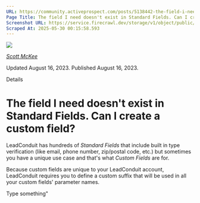 ```yaml
---
URL: https://community.activeprospect.com/posts/5138442-the-field-i-need-doesn-t-exist-in-standard-fields-can-i-create-a-custom-field
Page Title: The field I need doesn't exist in Standard Fields. Can I create a custom field?
Screenshot URL: https://service.firecrawl.dev/storage/v1/object/public/media/screenshot-029394c4-f9bb-4bc7-9f0a-a308b219f317.png
Scraped At: 2025-05-30 00:15:58.593
---
```


[![](https://content1.bloomfire.com/avatars/users/1317000/thumb/thumbnail.png?f=1617311121&Expires=1748567752&Signature=X9fj59kSmWD-4zTnYmepc5gKRqn2PVncexDVa9LApbv-iop7C63UHcLx-fmxxAoLfRrlGiNk-rg7X~UUep8r-a8vX6Tk1P1Bra5LYbgpGLC9HWJBpqE5XIPK4BasUHX4ECchDubxZawERW9evx5dHSjZn1wkV9E9~XY8T4kDPRHDwRQn~DCD7Juh~~yOnadsDl-CUOcQZiZBOlTYMLytIDjBPLpNmADr0avpxQbIwEmHzOpMn~QvpKFhZkCn29EcInQ9YaKnmkoXBT-FopoN74PSKZuhnhN8-uhwLbtvlUlJv~uQYG8ise8NP2nQS~BfpVJiWF1xeERmGTQWG1GzSg__&Key-Pair-Id=APKAIDFCFZ2UHE5LPIUA)](https://community.activeprospect.com/memberships/7557680-scott-mckee)

[_Scott McKee_](https://community.activeprospect.com/memberships/7557680-scott-mckee)

Updated August 16, 2023. Published August 16, 2023.

Details

# The field I need doesn't exist in Standard Fields. Can I create a custom field?

LeadConduit has hundreds of _Standard Fields_ that include built in type verification (like email, phone number, zip/postal code, etc.) but sometimes you have a unique use case and that's what _Custom Fields_ are for.

Because custom fields are unique to your LeadConduit account, LeadConduit requires you to define a custom suffix that will be used in all your custom fields' parameter names.

Type something"

